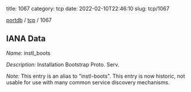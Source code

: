 title: 1067
category: tcp
date: 2022-02-10T22:46:10
slug: tcp/1067

[portdb](/) / [tcp](/category/tcp.html) / 1067


## IANA Data

_Name:_ instl_boots

_Description:_ Installation Bootstrap Proto. Serv.

_Note:_ This entry is an alias to "instl-boots".
This entry is now historic, not usable for use with many
common service discovery mechanisms.

